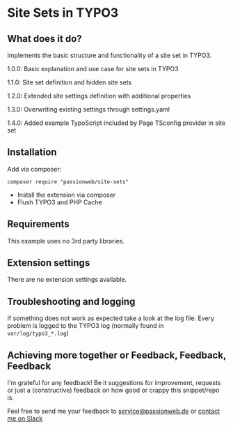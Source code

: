 # Site Sets in TYPO3

## What does it do?

Implements the basic structure and functionality of a site set in TYPO3.

1.0.0: Basic explanation and use case for site sets in TYPO3

1.1.0: Site set definition and hidden site sets

1.2.0: Extended site settings definition with additional properties

1.3.0: Overwriting existing settings through settings.yaml

1.4.0: Added example TypoScript included by Page TSconfig provider in site set

## Installation

Add via composer:

    composer require "passionweb/site-sets"

* Install the extension via composer
* Flush TYPO3 and PHP Cache

## Requirements

This example uses no 3rd party libraries.

## Extension settings

There are no extension settings available.

## Troubleshooting and logging

If something does not work as expected take a look at the log file.
Every problem is logged to the TYPO3 log (normally found in `var/log/typo3_*.log`)

## Achieving more together or Feedback, Feedback, Feedback

I'm grateful for any feedback! Be it suggestions for improvement, requests or just a (constructive) feedback on how good or crappy this snippet/repo is.

Feel free to send me your feedback to [service@passionweb.de](mailto:service@passionweb.de "Send Feedback") or [contact me on Slack](https://typo3.slack.com/team/U02FG49J4TG "Contact me on Slack")